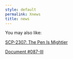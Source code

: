 ```yaml
---
style: default
permalink: Xnews
title: news
---
```

You may also like:

[SCP-2307: The Pen Is Mightier](http://scp-wiki.net/scp-2307)

[Document #087-III](http://scp-wiki.net/document-087-iii)

